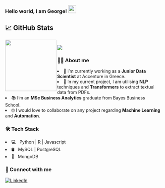 ### Hello world, I am George! <img src="https://raw.githubusercontent.com/MartinHeinz/MartinHeinz/master/wave.gif" width="25">



## 📈 GitHub Stats
<div>
  <img height="165" align="left" src="https://github-readme-stats.vercel.app/api?username=g-stavrakis&show_icons=true&theme=graywhite" />
  <br>
  <img src="https://github-readme-stats.vercel.app/api/top-langs/?username=g-stavrakis&layout=compact&show_icons=true&theme=graywhite" />
</div>

<div>
  <h3> 🧑‍💻 About me</h3>
  <li> 🔭 I’m currently working as a <b>Junior Data Scientist</b> at Accenture in Greece.
  <li> 🚀 In my current project, I am utilising <b>NLP</b> techniques and <b>Transformers</b> to extract textual data from PDFs.
  <li> 📚 I’m an <b>MSc Business Analytics</b> graduate from Bayes Business School.
  <li> 🤓 I would love to collaborate on any project regarding <b>Machine Learning</b> and <b>Automation</b>.
  <h3> 🛠 Tech Stack </h3>
  <li> 💻 &nbsp; Python | R | Javascript
  <li> 🛢 &nbsp; MySQL | PostgreSQL 
  <li> 🐘 &nbsp; MongoDB</td>
</div>

<h3> 🤝 Connect with me </h3>

[![LinkedIn](https://img.shields.io/badge/LinkedIn-%230077B5.svg?style=for-the-badge&logo=linkedin&logoColor=white)](https://www.linkedin.com/in/george-stavrakis/)



<!--
<table >
 <tr>
    <td><h3> 🧑‍💻 About me</h3></td>
    <td><h3> 🛠 Tech Stack </h3></td>
 </tr>
 <tr>
    <td>
    <li> 🔭 I’m currently learning Data Science with <b>Python</b>, <b>R</b>, <b>MongoDB</b>, <b>PostgreSQL</b>.
    <li> 📚 I’m studing a <b>MSc Business Analytics</b> at Bayes Bussines School.
    <li> 🤓 I would love to collaborate on any project regarding <b>Machine Learning</b> and <b>Automation</b>.
   </td>
    <td>
        <li> 💻 &nbsp; Python | R
        <li> 🛢 &nbsp; MySQL | PostgreSQL 
        <li> 🐘 &nbsp; MongoDB</td>
    </td>
 </tr>
</table>
-->


<!--
**g-stavrakis/g-stavrakis** is a ✨ _special_ ✨ repository because its `README.md` (this file) appears on your GitHub profile.

Here are some ideas to get you started:

- 🔭 I’m currently working on ...
- 🌱 I’m currently learning Data Science with
- 👯 I’m looking to collaborate on ...
- 🤔 I’m looking for help with ...
- 💬 Ask me about ...
- 📫 How to reach me: ...
- 😄 Pronouns: ...
- ⚡ Fun fact: ...

<h3> 🛠 Tech Stack</h3> 

- 💻 &nbsp; Python | R
- 🛢 &nbsp; MySQL | PostgreSQL 
- 🐘 &nbsp; MongoDB

-->
